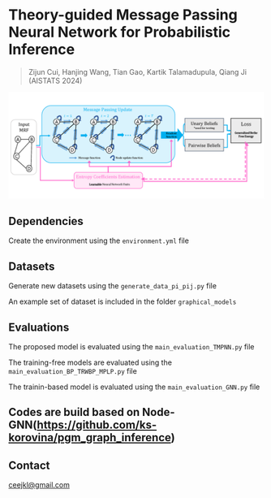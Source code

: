 # Theory-guided Message Passing Neural Network for Probabilistic Inference
> Zijun Cui, Hanjing Wang, Tian Gao, Kartik Talamadupula, Qiang Ji (AISTATS 2024)

![](Overview.png)

## Dependencies

Create the environment using the `environment.yml` file

## Datasets

Generate new datasets using the `generate_data_pi_pij.py` file

An example set of dataset is included in the folder `graphical_models`

## Evaluations
The proposed model is evaluated using the `main_evaluation_TMPNN.py` file

The training-free models are evaluated using the `main_evaluation_BP_TRWBP_MPLP.py` file

The trainin-based model is evaluated using the `main_evaluation_GNN.py` file

## Codes are build based on Node-GNN(https://github.com/ks-korovina/pgm_graph_inference)

## Contact
ceejkl@gmail.com 


